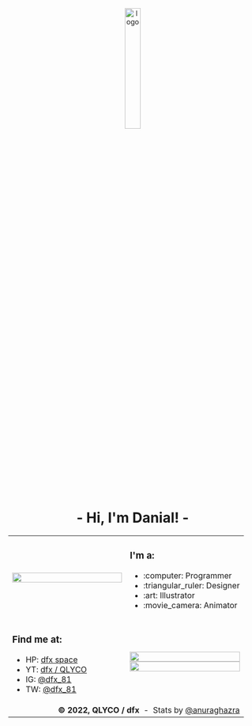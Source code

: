 <div width="100%">
    <div align="center">
        <img width="25%" alt="logo" src="https://dfx81.github.io/res/logo.png">
    </div>
    <h1 align="center">- Hi, I'm Danial! -</h1>
</div>

<table>
    <tr>
        <td width="50%"><img width="100%" src="https://dfx81.github.io/res/lookout.png" /></td>
        <td width="50%">
            <h3>I'm a:</h3>
            <ul>
                <li>:computer: Programmer</li>
                <li>:triangular_ruler: Designer</li>
                <li>:art: Illustrator</li>
                <li>:movie_camera: Animator</li>
            </ul>
        </td>
    </tr>
    <tr>
        <td width="50%">
            <h3>Find me at:</h3>
            <ul>
                <li>HP: <a href="https://dfx-81.web.app">dfx space</a></li>
                <li>YT: <a href="https://youtube.com/channel/UCVc6CZfMGuZZxjRPzZE91Iw">dfx / QLYCO</a></li>
                <li>IG: <a href="https://instagram.com/dfx_81">@dfx_81</a></li>
                <li>TW: <a href="https://twitter.com/dfx_81">@dfx_81</a></li>
            </ul>
        </td>
        <td width="50%">
            <img width="100%" src="https://github-readme-stats.vercel.app/api?username=dfx81&count_private=true&show_icons=true&include_all_commits=true" />
            <img width="100%" src="https://github-readme-stats.vercel.app/api/top-langs/?username=dfx81&layout=compact&langs_count=10">
        </td>
    </tr>
    <tr>
        <td colspan="2">
            <div align="right">
                <b>&copy; 2022, QLYCO / dfx</b>
                <span>&nbsp;-&nbsp;</span>
                <span>Stats by <a href="https://github.com/anuraghazra/github-readme-stats">@anuraghazra</a></span>
            </div>
        </td>
    </tr>
</table>
